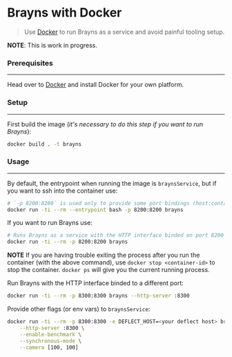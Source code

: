 # Brayns with Docker

> Use [Docker](https://docs.docker.com) to run Brayns as a service and avoid painful tooling setup.

**NOTE**: This is work in progress.

### Prerequisites
-----------------
Head over to [Docker](https://docs.docker.com/engine/installation/#supported-platforms) and install Docker for your own platform.


### Setup
---------
First build the image (*it's necessary to do this step if you want to run Brayns*):
```bash
docker build . -t brayns
```


### Usage
---------
By default, the entrypoint when running the image is `braynsService`, but if you want to ssh into the container use:
```bash
# `-p 8200:8200` is used only to provide some port bindings (host:container) if you want to run and access Brayns from your host while in the container
docker run -ti --rm --entrypoint bash -p 8200:8200 brayns
```

If you want to run Brayns use:
```bash
# Runs Brayns as a service with the HTTP interface binded on port 8200
docker run -ti --rm -p 8200:8200 brayns
```

**NOTE** If you are having trouble exiting the process after you run the container (with the above command), use `docker stop <container-id>` to stop the container.
`docker ps` will give you the current running process.

Run Brayns with the HTTP interface binded to a different port:
```bash
docker run -ti --rm -p 8300:8300 brayns --http-server :8300
```

Provide other flags (or env vars) to `braynsService`:
```bash
docker run -ti --rm -p 8300:8300 -e DEFLECT_HOST=<your deflect host> brayns \
    --http-server :8300 \
    --enable-benchmark \
    --synchronous-mode \
    --camera [100, 100]
```
